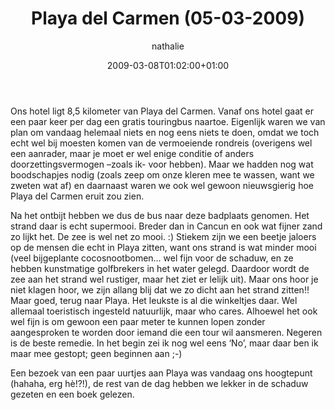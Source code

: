 ﻿---
title: Playa del Carmen (05-03-2009)
author: nathalie
type: post
date: 2009-03-08T01:02:00+01:00
url: /weblog/2009/03/08/playa-del-carmen-05-03-2009/
commentFolder: 2009-03-08-playa-del-carmen-05-03-2009
categories:
- Vakantie
tags:
- Mexico
- Playa del Carmen
resources: []

---
Ons hotel ligt 8,5 kilometer van Playa del Carmen. Vanaf ons hotel gaat er een paar keer per dag een gratis touringbus naartoe. Eigenlijk waren we van plan om vandaag helemaal niets en nog eens niets te doen, omdat we toch echt wel bij moesten komen van de vermoeiende rondreis (overigens wel een aanrader, maar je moet er wel enige conditie of anders doorzettingsvermogen –zoals ik- voor hebben). Maar we hadden nog wat boodschapjes nodig (zoals zeep om onze kleren mee te wassen, want we zweten wat af) en daarnaast waren we ook wel gewoon nieuwsgierig hoe Playa del Carmen eruit zou zien.  

Na het ontbijt hebben we dus de bus naar deze badplaats genomen. Het strand daar is echt supermooi. Breder dan in Cancun en ook wat fijner zand zo lijkt het. De zee is wel net zo mooi. :) Stiekem zijn we een beetje jaloers op de mensen die echt in Playa zitten, want ons strand is wat minder mooi (veel bijgeplante cocosnootbomen… wel fijn voor de schaduw, en ze hebben kunstmatige golfbrekers in het water gelegd. Daardoor wordt de zee aan het strand wel rustiger, maar het ziet er lelijk uit). Maar ons hoor je niet klagen hoor, we zijn allang blij dat we zo dicht aan het strand zitten!! Maar goed, terug naar Playa. Het leukste is al die winkeltjes daar. Wel allemaal toeristisch ingesteld natuurlijk, maar who cares. Alhoewel het ook wel fijn is om gewoon een paar meter te kunnen lopen zonder aangesproken te worden door iemand die een tour wil aansmeren. Negeren is de beste remedie. In het begin zei ik nog wel eens ‘No’, maar daar ben ik maar mee gestopt; geen beginnen aan ;-)  

Een bezoek van een paar uurtjes aan Playa was vandaag ons hoogtepunt (hahaha, erg hè!?!), de rest van de dag hebben we lekker in de schaduw gezeten en een boek gelezen.
